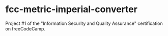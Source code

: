 # fcc-metric-imperial-converter
Project #1 of the "Information Security and Quality Assurance" certification on freeCodeCamp.
